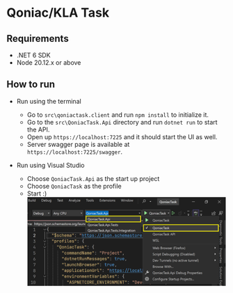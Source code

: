 # Qoniac/KLA Task

## Requirements

- .NET 6 SDK
- Node 20.12.x or above

## How to run

- Run using the terminal
    - Go to `src\qoniactask.client` and run `npm install` to initialize it.
    - Go to the `src\QoniacTask.Api` directory and run `dotnet run` to start the API.
    - Open up `https://localhost:7225` and it should start the UI as well.
    - Server swagger page is available at `https://localhost:7225/swagger`.

- Run using Visual Studio
    - Choose `QoniacTask.Api` as the start up project
    - Choose `QoniacTask` as the profile
    - Start :)
    ![Visual Studio](./docs/visual-studio.png)